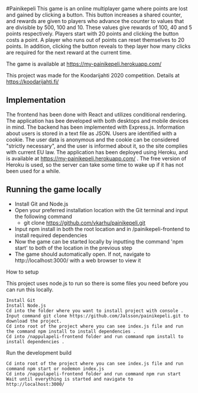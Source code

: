 #Painikepeli
This game is an online multiplayer game where points are lost and gained by clicking a button. This button increases a shared counter, and rewards are given to players who advance the counter to values that are divisible by 500, 100 and 10. These values give rewards of 100, 40 and 5 points respectively. Players start with 20 points and clicking the button costs a point. A player who runs out of points can reset themselves to 20 points. In addition, clicking the button reveals to thep layer how many clicks are required for the next reward at the current time.

The game is available at https://my-painikepeli.herokuapp.com/

This project was made for the Koodarijahti 2020 competition. Details at https://koodarijahti.fi/

## Implementation
The frontend has been done with React and utilizes conditional rendering. The application has bee developed with both desktops and mobile devices in mind. The backend has been implemented with Express.js. Information about users is stored in a text file as JSON. Users are identified with a cookie. The user data is anonymous and the cookie can be considered "strictly necessary", and the user is informed about it, so the site complies with current EU law. The application has been deployed using Heroku, and is available at https://my-painikepeli.herokuapp.com/ . The free version of Heroku is used, so the server can take some time to wake up if it has not been used for a while.

## Running the game locally
  - Install Git and Node.js
  - Open your preferred installation location with the Git terminal and input the following command
    - git clone https://github.com/vkarhu/painikepeli.git
  - Input npm install in both the root location and in /painikepeli-frontend to install required dependencies
  - Now the game can be started locally by inputting the command 'npm start' to both of the location in the previous step
  - The game should automatically open. If not, navigate to http://localhost:3000/ with a web browser to view it

How to setup

This project uses node.js to run so there is some files you need before you can run this locally.

    Install Git
    Install Node.js
    Cd into the folder where you want to install project with console .
    Input command git clone https://github.com/Jalsson/painikepeli.git to download the project.
    Cd into root of the project where you can see index.js file and run the command npm install to install dependencies .
    Cd into /nappulapeli-frontend folder and run command npm install to install dependencies .

Run the development build

    Cd into root of the project where you can see index.js file and run command npm start or nodemon index.js
    Cd into /nappulapeli-frontend folder and run command npm run start
    Wait until everything is started and navigate to http://localhost:3000/
